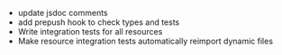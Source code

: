 

- update jsdoc comments
- add prepush hook to check types and tests
- Write integration tests for all resources
- Make resource integration tests automatically reimport dynamic files

